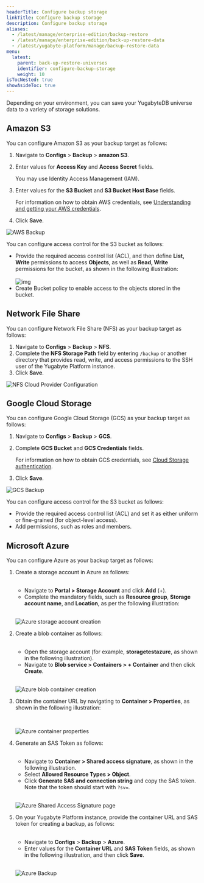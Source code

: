 ```yaml
---
headerTitle: Configure backup storage
linkTitle: Configure backup storage
description: Configure backup storage
aliases:
  - /latest/manage/enterprise-edition/backup-restore
  - /latest/manage/enterprise-edition/back-up-restore-data
  - /latest/yugabyte-platform/manage/backup-restore-data
menu:
  latest:
    parent: back-up-restore-universes
    identifier: configure-backup-storage
    weight: 10
isTocNested: true
showAsideToc: true
---
```


Depending on your environment, you can save your YugabyteDB universe data to a variety of storage solutions.

## Amazon S3

You can configure Amazon S3 as your backup target as follows:

1. Navigate to **Configs** > **Backup** > **amazon S3**.

2. Enter values for **Access Key** and **Access Secret** fields. 

   You may use Identity Access Management (IAM).

3. Enter values for the **S3 Bucket** and **S3 Bucket Host Base** fields.

   For information on how to obtain AWS credentials, see [Understanding and getting your AWS credentials](https://docs.aws.amazon.com/general/latest/gr/aws-sec-cred-types.html).

4. Click **Save**.

![AWS Backup](/images/yp/cloud-provider-configuration-backup-aws.png)

You can configure access control for the S3 bucket as follows: 

- Provide the required access control list (ACL), and then define **List, Write** permissions to access **Objects**, as well as **Read, Write** permissions for the bucket, as shown in the following illustration: <br><br>
  ![img](/images/yp/backup-aws-access-control.png)
- Create Bucket policy to enable access to the objects stored in the bucket.

## Network File Share

You can configure Network File Share (NFS) as your backup target as follows:

1. Navigate to **Configs** > **Backup** > **NFS**.
3. Complete the **NFS Storage Path** field by entering `/backup` or another directory that provides read, write, and access permissions to the SSH user of the Yugabyte Platform instance.
3. Click **Save**.

![NFS Cloud Provider Configuration](/images/yp/cloud-provider-configuration-backup-nfs.png)

## Google Cloud Storage

You can configure Google Cloud Storage (GCS) as your backup target as follows:

1. Navigate to **Configs** > **Backup** > **GCS**.

3. Complete  **GCS Bucket** and **GCS Credentials** fields.

   For information on how to obtain GCS credentials, see [Cloud Storage authentication](https://cloud.google.com/storage/docs/authentication).

4. Click **Save**.

![GCS Backup](/images/yp/cloud-provider-configuration-backup-gcs.png)

You can configure access control for the S3 bucket as follows: 

- Provide the required access control list (ACL) and set it as either uniform or fine-grained (for object-level access).
- Add permissions, such as roles and members.

## Microsoft Azure

You can configure Azure as your backup target as follows:

1. Create a storage account in Azure as follows:

    <br/>

    * Navigate to **Portal > Storage Account** and click **Add** (+).
    * Complete the mandatory fields, such as **Resource group**, **Storage account name**, and **Location**, as per the following illustration:

    <br/>

    ![Azure storage account creation](/images/yp/cloud-provider-configuration-backup-azure-account.png)

1. Create a blob container as follows:

    <br/>

    * Open the storage account (for example, **storagetestazure**, as shown in the following illustration).
    * Navigate to **Blob service > Containers > + Container** and then click **Create**.

    <br/>

    ![Azure blob container creation](/images/yp/cloud-provider-configuration-backup-azure-blob-container.png)

1. Obtain the container URL by navigating to **Container > Properties**, as shown in the following illustration:<br>

    <br/>

    ![Azure container properties](/images/yp/cloud-provider-configuration-backup-azure-container-properties.png)

1. Generate an SAS Token as follows:

    <br/>

    * Navigate to **Container > Shared access signature**, as shown in the following illustration.
    * Select **Allowed Resource Types > Object**.
    * Click **Generate SAS and connection string** and copy the SAS token. Note that the token should start with `?sv=`.

    <br/>

    ![Azure Shared Access Signature page](/images/yp/cloud-provider-configuration-backup-azure-generate-token.png)

1. On your Yugabyte Platform instance, provide the container URL and SAS token for creating a backup, as follows:

    <br/>

    * Navigate to **Configs** > **Backup** > **Azure**.
    * Enter values for the **Container URL** and **SAS Token** fields, as shown in the following illustration, and then click **Save**.<br><br>
    
    ![Azure Backup](/images/yp/cloud-provider-configuration-backup-azure.png)
